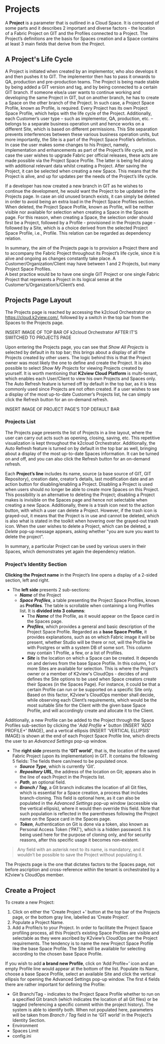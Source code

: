 # Projects

A **Project** is a parameter that is outlined in a Cloud Space. It is composed of some parts and it describes 2 important and diverse factors - the location of a Fabric Project on GIT and the Profiles connected to a Project. The Project’s definitions are the basis for Spaces creation and a Space contains at least 3 main fields that derive from the Project.

## A Project's Life Cycle
A Project is initiated when created by an implementor, who also develops it and then pushes it to GIT. The implementor then has to pass it onwards to QA, production and pre-production teams. The Project is being made stable by being added a GIT version and tag, and by being connected to a certain GIT branch. If someone else/a user wants to continue working and developing the same Project in GIT, but on another branch, he has to create a Space on the other branch of the Project. In such case, a Project Space Profile, known as Profile, is required. Every Project has its own Project Space Profile, which helps with the life cycle of the Project.
Additionally, each Customer’s user type – such as implementor, QA, production, etc. – belongs to a separate business operation unit and hence works on a different Site, which is based on different permissions. This Site separation prevents interferences between these various business operation units, but more importantly, the Site is a part of the Project Space Profile’s definition.
In case the user makes some changes to his Project, namely, implementation and enhancements as part of the Project’s life cycle, and in case the user wishes to upgrade Fabric per official releases, these acts are made possible via the Project Space Profile. The latter is being fed along with additional relevant data whilst creating a Project. After saving the Project, it can be selected when creating a new Space. This means that the Project is alive, and up for updates per the needs of the Project’s life cycle.

If a developer has now created a new branch in GIT as he wishes to continue the development, he would want the Project to be updated in the Projects page.
In case an old unused branch exists, it can simply be deleted in order to avoid being an extra load in the Project Space Profiles section. When deleted, the Project Space Profile, known as Profile, will be neither visible nor available for selection when creating a Space in the Spaces page. For this reason, when creating a Space, the selection order should first be a Project, followed by a Profile - provisioned in the Projects page - followed by a Site, which is a choice derived from the selected Project Space Profile, i.e., Profile. This relation can be regarded as dependency relation.

In summary, the aim of the Projects page is to provision a Project there and to accompany the Fabric Project throughout its Project’s life cycle, since it is alive and ongoing as changes constantly take place. 
A Customer/Organization/Client may have between 1 and 2 Projects, but many Project Space Profiles.  
A best practice would be to have one single GIT Project or one single Fabric Project that represents a Project in its logical sense at the Customer’s/Organization’s/Client’s end.

## Projects Page Layout
The Projects page is reached by accessing the k2cloud Orchestrator on https://cloud.k2view.com/, followed by a switch in the top bar from the Spaces to the Projects page.

INSERT IMAGE OF TOP BAR OF k2cloud Orchestrator AFTER IT’S SWITCHED TO PROJECTS PAGE

Upon entering the Projects page, you can see that *Show All Projects* is selected by default in its top bar; this brings about a display of all the Projects created by other users. The logic behind this is that the Project owner was most likely the one to define and create the Project. It is also possible to select *Show My Projects* for viewing Projects created by yourself. It is worth mentioning that **K2view Cloud Platform** is multi-tenant, which enables each User/Client to view his own Projects and Spaces only.
The Auto Refresh feature is turned off by default in the top bar, as it is less commonly used since Projects are not often created. If a user wishes to see a display of the most up-to-date Customer’s Projects list, he can simply click the Refresh button for an on-demand refresh.

INSERT IMAGE OF PROJECT PAGE’S TOP DEFAULT BAR

### Projects List
The Projects page presents the list of Projects in a line layout, where the user can carry out acts such as opening, closing, saving, etc. This repetitive visualization is kept throughout the k2cloud Orchestrator. 
Additionally, the Auto Refresh feature is turned on by default in the top bar as well, bringing about a display of the most up-to-date Spaces information. It can be turned on and off, and you can also click the Refresh button for an on-demand refresh.

Each **Project’s line** includes its name, source (a base source of GIT, GIT Repository), creation date, creator’s details, last modification date and an action button for disabling/enabling a Project. Disabling a Project is used when users should no longer be able to create more Spaces on this Project. This possibility is an alternative to deleting the Project; disabling a Project makes is invisible on the Spaces page and hence not selectable when creating a new Space. Additionally, there is a trash icon next to the action button, with which a user can delete a Project. However, if the trash icon is grayed-out, it means that the Project is in use and cannot be deleted, which is also what is stated in the toolkit when hovering over the grayed-out trash icon. When the user wishes to delete a Project, which can be deleted, a *Delete* pop-up message appears, asking whether "you are sure you want to delete the project".

In summary, a particular Project can be used by various users in their Spaces, which demonstrates yet again the dependency relation.

### Project’s Identity Section
**Clicking the Project name** in the Project’s line opens a display of a 2-sided section, left and right. 

* The **left side** presents 2 sub-sections:
  * ***Name*** of the Project
  * ***Space Profiles***, a table presenting the Project Space Profiles, known as **Profiles**. The table is scrollable when containing a long Profiles list. It is **divided into 3 columns**:
    * The ***Name*** of the Profile, as it would appear on the Space card in the Spaces page.
    * ***Profiles***, which provides a general and basic description of the Project Space Profile. Regarded as a **base Space Profile**, it provides explanations, such as on which Fabric image it will be present, whether Studio will be there or not, will the Profile be with Postgres or with a system DB of some sort. This column may contain 1 Profile, a few, or a list of Profiles. 
    * ***Site*** is the location on which a Space can be created. It depends on and derives from the base Space Profile. In this column, 1 or more Sites are available for selection. This is where the Project’s owner or a member of K2view's CloudOps - decides of and defines the Site options to be used when Space creators create their Spaces (in the Spaces Page). For instance, it could be that a certain Profile can run or be supported on a specific Site only. Based on this factor, K2view's CloudOps member shall decide, while observing each Client’s requirements, which would be the most suitable Site for the Client with the given base Space Profile, and will accordingly create and allocate it to the Client.

Additionally, a new Profile can be added to the Project through the Space Profiles sub-section by clicking the '*Add Profile* **+**' button (INSERT 'ADD PROFILE+' IMAGE), and a vertical ellipsis (INSERT 'VERTICAL ELLIPSIS' IMAGE) is shown at the end of each Project Space Profile line, which directs the user to an *Advanced Settings* pop-up window.
  
* The **right side** presents the **‘GIT world’**, that is, the location of the saved Fabric Project (upon its implementation) in GIT. It contains the following 5 fields: The fields there can/need to be populated once.
  * ***Source Type***, which is currently 'Git'.
  * ***Repository URL***, the address of the location on Git; appears also in the line of each Project in the Projects list.
  * ***Path***, an optional field.
  * ***Branch / Tag***, a Git branch indicates the location of all Git files, which is essential for a Space creation, a process that includes branch-cloning. This field is optional here, as it can also be populated in the *Advanced Settings* pop-up window (accessible via the vertical ellipsis), where it would then override this field. Note that such population is reflected in the parentheses following the Project name on the Space card in the Spaces page.
  * ***Token***, Authentication on Git is done via a token, also known as Personal Access Token (‘PAT’), which is a hidden password. It is being used here for the purpose of cloning only, and for security reasons, after this specific usage it becomes non-existent.

> Any field with an asterisk next to its name, is mandatory, and it wouldn’t be possible to save the Project without populating it.

The Projects page is the one that dictates factors to the Spaces page, not before ascription and cross-reference within the tenant is orchestrated by a K2view's CloudOps member.

## Create a Project

To create a new Project:

1. Click on either the 'Create Project +' button at the top bar of the Projects page, or the bottom gray line, labelled as ‘Create Project’.
2. Populate a Project Name.
3. Add a Profile/s to your Project. In order to facilitate the Project Space profiling process, all this Project’s existing Space Profiles are visible and selectable as they were ascribed by K2view’s CloudOps per the Project requirements. The tendency is to name the new Project Space Profile like the base Space Profile. The Site will be available for selecting according to the chosen base Space Profile.

If you wish to add **a brand new Profile**, click on ‘Add Profile+’ icon and an empty Profile line would appear at the bottom of the list. Populate its Name, choose a base Space Profile, select an available Site and click the vertical ellipsis for opening the Advanced Settings pop-up window. The first 4 fields there are rather important for defining the Profile:
* Git Branch/Tag - indicates to the Project Space Profile whether to run on a specified Git branch (which indicates the location of all Git files) or be tagged (referencing a specific commit within the project history). The system is able to identify both. When not populated here, parameters will be taken from *Branch / Tag* field in he ‘GIT world’ in the Project’s Identity Section.
* Environment
* Spaces Limit
* config.ini

